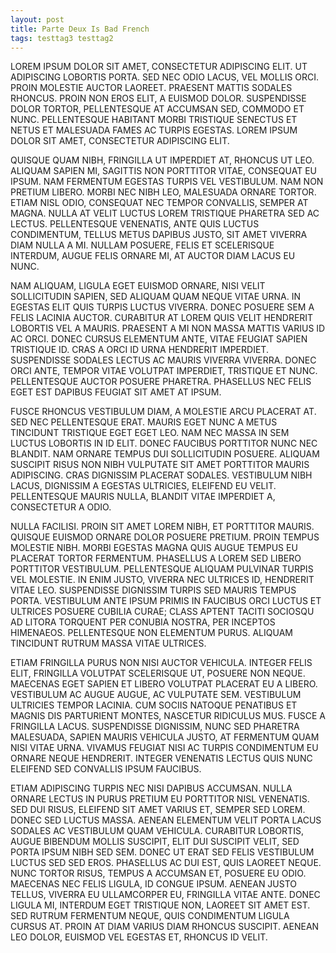 ```yaml
---
layout: post
title: Parte Deux Is Bad French
tags: testtag3 testtag2
---
```


LOREM IPSUM DOLOR SIT AMET, CONSECTETUR ADIPISCING ELIT. UT ADIPISCING LOBORTIS PORTA. SED NEC ODIO LACUS, VEL MOLLIS ORCI. PROIN MOLESTIE AUCTOR LAOREET. PRAESENT MATTIS SODALES RHONCUS. PROIN NON EROS ELIT, A EUISMOD DOLOR. SUSPENDISSE DOLOR TORTOR, PELLENTESQUE AT ACCUMSAN SED, COMMODO ET NUNC. PELLENTESQUE HABITANT MORBI TRISTIQUE SENECTUS ET NETUS ET MALESUADA FAMES AC TURPIS EGESTAS. LOREM IPSUM DOLOR SIT AMET, CONSECTETUR ADIPISCING ELIT.

QUISQUE QUAM NIBH, FRINGILLA UT IMPERDIET AT, RHONCUS UT LEO. ALIQUAM SAPIEN MI, SAGITTIS NON PORTTITOR VITAE, CONSEQUAT EU IPSUM. NAM FERMENTUM EGESTAS TURPIS VEL VESTIBULUM. NAM NON PRETIUM LIBERO. MORBI NEC NIBH LEO, MALESUADA ORNARE TORTOR. ETIAM NISL ODIO, CONSEQUAT NEC TEMPOR CONVALLIS, SEMPER AT MAGNA. NULLA AT VELIT LUCTUS LOREM TRISTIQUE PHARETRA SED AC LECTUS. PELLENTESQUE VENENATIS, ANTE QUIS LUCTUS CONDIMENTUM, TELLUS METUS DAPIBUS JUSTO, SIT AMET VIVERRA DIAM NULLA A MI. NULLAM POSUERE, FELIS ET SCELERISQUE INTERDUM, AUGUE FELIS ORNARE MI, AT AUCTOR DIAM LACUS EU NUNC.

NAM ALIQUAM, LIGULA EGET EUISMOD ORNARE, NISI VELIT SOLLICITUDIN SAPIEN, SED ALIQUAM QUAM NEQUE VITAE URNA. IN EGESTAS ELIT QUIS TURPIS LUCTUS VIVERRA. DONEC POSUERE SEM A FELIS LACINIA AUCTOR. CURABITUR AT LOREM QUIS VELIT HENDRERIT LOBORTIS VEL A MAURIS. PRAESENT A MI NON MASSA MATTIS VARIUS ID AC ORCI. DONEC CURSUS ELEMENTUM ANTE, VITAE FEUGIAT SAPIEN TRISTIQUE ID. CRAS A ORCI ID URNA HENDRERIT IMPERDIET. SUSPENDISSE SODALES LECTUS AC MAURIS VIVERRA VIVERRA. DONEC ORCI ANTE, TEMPOR VITAE VOLUTPAT IMPERDIET, TRISTIQUE ET NUNC. PELLENTESQUE AUCTOR POSUERE PHARETRA. PHASELLUS NEC FELIS EGET EST DAPIBUS FEUGIAT SIT AMET AT IPSUM.

FUSCE RHONCUS VESTIBULUM DIAM, A MOLESTIE ARCU PLACERAT AT. SED NEC PELLENTESQUE ERAT. MAURIS EGET NUNC A METUS TINCIDUNT TRISTIQUE EGET EGET LEO. NAM NEC MASSA IN SEM LUCTUS LOBORTIS IN ID ELIT. DONEC FAUCIBUS PORTTITOR NUNC NEC BLANDIT. NAM ORNARE TEMPUS DUI SOLLICITUDIN POSUERE. ALIQUAM SUSCIPIT RISUS NON NIBH VULPUTATE SIT AMET PORTTITOR MAURIS ADIPISCING. CRAS DIGNISSIM PLACERAT SODALES. VESTIBULUM NIBH LACUS, DIGNISSIM A EGESTAS ULTRICIES, ELEIFEND EU VELIT. PELLENTESQUE MAURIS NULLA, BLANDIT VITAE IMPERDIET A, CONSECTETUR A ODIO.

NULLA FACILISI. PROIN SIT AMET LOREM NIBH, ET PORTTITOR MAURIS. QUISQUE EUISMOD ORNARE DOLOR POSUERE PRETIUM. PROIN TEMPUS MOLESTIE NIBH. MORBI EGESTAS MAGNA QUIS AUGUE TEMPUS EU PLACERAT TORTOR FERMENTUM. PHASELLUS A LOREM SED LIBERO PORTTITOR VESTIBULUM. PELLENTESQUE ALIQUAM PULVINAR TURPIS VEL MOLESTIE. IN ENIM JUSTO, VIVERRA NEC ULTRICES ID, HENDRERIT VITAE LEO. SUSPENDISSE DIGNISSIM TURPIS SED MAURIS TEMPUS PORTA. VESTIBULUM ANTE IPSUM PRIMIS IN FAUCIBUS ORCI LUCTUS ET ULTRICES POSUERE CUBILIA CURAE; CLASS APTENT TACITI SOCIOSQU AD LITORA TORQUENT PER CONUBIA NOSTRA, PER INCEPTOS HIMENAEOS. PELLENTESQUE NON ELEMENTUM PURUS. ALIQUAM TINCIDUNT RUTRUM MASSA VITAE ULTRICES.

ETIAM FRINGILLA PURUS NON NISI AUCTOR VEHICULA. INTEGER FELIS ELIT, FRINGILLA VOLUTPAT SCELERISQUE UT, POSUERE NON NEQUE. MAECENAS EGET SAPIEN ET LIBERO VOLUTPAT PLACERAT EU A LIBERO. VESTIBULUM AC AUGUE AUGUE, AC VULPUTATE SEM. VESTIBULUM ULTRICIES TEMPOR LACINIA. CUM SOCIIS NATOQUE PENATIBUS ET MAGNIS DIS PARTURIENT MONTES, NASCETUR RIDICULUS MUS. FUSCE A FRINGILLA LACUS. SUSPENDISSE DIGNISSIM, NUNC SED PHARETRA MALESUADA, SAPIEN MAURIS VEHICULA JUSTO, AT FERMENTUM QUAM NISI VITAE URNA. VIVAMUS FEUGIAT NISI AC TURPIS CONDIMENTUM EU ORNARE NEQUE HENDRERIT. INTEGER VENENATIS LECTUS QUIS NUNC ELEIFEND SED CONVALLIS IPSUM FAUCIBUS.

ETIAM ADIPISCING TURPIS NEC NISI DAPIBUS ACCUMSAN. NULLA ORNARE LECTUS IN PURUS PRETIUM EU PORTTITOR NISL VENENATIS. SED DUI RISUS, ELEIFEND SIT AMET VARIUS ET, SEMPER SED LOREM. DONEC SED LUCTUS MASSA. AENEAN ELEMENTUM VELIT PORTA LACUS SODALES AC VESTIBULUM QUAM VEHICULA. CURABITUR LOBORTIS, AUGUE BIBENDUM MOLLIS SUSCIPIT, ELIT DUI SUSCIPIT VELIT, SED PORTA IPSUM NIBH SED SEM. DONEC UT ERAT SED FELIS VESTIBULUM LUCTUS SED SED EROS. PHASELLUS AC DUI EST, QUIS LAOREET NEQUE. NUNC TORTOR RISUS, TEMPUS A ACCUMSAN ET, POSUERE EU ODIO. MAECENAS NEC FELIS LIGULA, ID CONGUE IPSUM. AENEAN JUSTO TELLUS, VIVERRA EU ULLAMCORPER EU, FRINGILLA VITAE ANTE. DONEC LIGULA MI, INTERDUM EGET TRISTIQUE NON, LAOREET SIT AMET EST. SED RUTRUM FERMENTUM NEQUE, QUIS CONDIMENTUM LIGULA CURSUS AT. PROIN AT DIAM VARIUS DIAM RHONCUS SUSCIPIT. AENEAN LEO DOLOR, EUISMOD VEL EGESTAS ET, RHONCUS ID VELIT. 